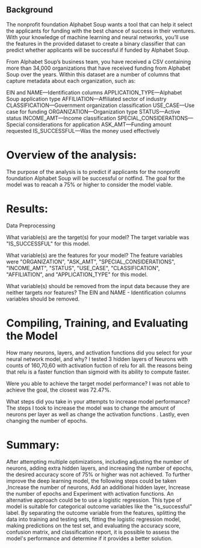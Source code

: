 ## Background
The nonprofit foundation Alphabet Soup wants a tool that can help it select the applicants for funding with the best chance of success in their ventures. With your knowledge of machine learning and neural networks, you’ll use the features in the provided dataset to create a binary classifier that can predict whether applicants will be successful if funded by Alphabet Soup.

From Alphabet Soup’s business team, you have received a CSV containing more than 34,000 organizations that have received funding from Alphabet Soup over the years. Within this dataset are a number of columns that capture metadata about each organization, such as:

EIN and NAME—Identification columns
APPLICATION_TYPE—Alphabet Soup application type
AFFILIATION—Affiliated sector of industry
CLASSIFICATION—Government organization classification
USE_CASE—Use case for funding
ORGANIZATION—Organization type
STATUS—Active status
INCOME_AMT—Income classification
SPECIAL_CONSIDERATIONS—Special considerations for application
ASK_AMT—Funding amount requested
IS_SUCCESSFUL—Was the money used effectively


# Overview of the analysis: 
The purpose of the analysis is to  predict if applicants for the nonprofit foundation Alphabet Soup will be successful or notfind. The goal for the model was to reacah a 75% or higher to consider the model viable. 


# Results:

Data Preprocessing

What variable(s) are the target(s) for your model?
The target variable was "IS_SUCCESSFUL" for this model.

What variable(s) are the features for your model?
The feature variables were "ORGANIZATION", "ASK_AMT", "SPECIAL_CONSIDERATIONS", "INCOME_AMT", "STATUS", "USE_CASE", "CLASSIFICATION", "AFFILIATION", and "APPLICATION_TYPE" for this model.

What variable(s) should be removed from the input data because they are neither targets nor features?
The EIN and NAME - Identification columns variables should be removed.

# Compiling, Training, and Evaluating the Model

How many neurons, layers, and activation functions did you select for your neural network model, and why?
I tested 3 hidden layers of Neurons with counts of 160,70,60 with activation fuction of relu for all. the reasons being that relu is a faster function than sigmoid with its ability to compute faster. 

Were you able to achieve the target model performance?
I was not able to achieve the goal, the closest was 72.47%. 

What steps did you take in your attempts to increase model performance?
The steps I took to increase the model was to change the amount of neurons per layer as well as change the activation functions . Lastly, even changing the number of epochs.

# Summary: 
After attempting multiple optimizations, including adjusting the number of neurons, adding extra hidden layers, and increasing the number of epochs, the desired accuracy score of 75% or higher was not achieved. To further improve the deep learning model, the following steps could be taken ,Increase the number of neurons, Add an additional hidden layer, Increase the number of epochs and Experiment with activation functions. An alternative approach could be to use a logistic regression. This type of model is suitable for categorical outcome variables like the "is_successful" label. By separating the outcome variable from the features, splitting the data into training and testing sets, fitting the logistic regression model, making predictions on the test set, and evaluating the accuracy score, confusion matrix, and classification report, it is possible to assess the model's performance and determine if it provides a better solution.
